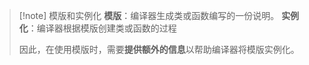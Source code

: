 >[!note] 模版和实例化
>**模版**：编译器生成类或函数编写的一份说明。
>**实例化**：编译器根据模版创建类或函数的过程
>
> 因此，在使用模版时，需要**提供额外的信息**以帮助编译器将模版实例化。